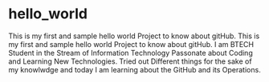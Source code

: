 # hello_world
This is my first and sample hello world Project to know about gitHub.
This is my first and sample hello world Project to know about gitHub. I am BTECH Student in the Stream of Information Technology Passonate about Coding and Learning New Technologies. Tried out Different things for the sake of my knowlwdge and today I am learning about the GitHub and its Operations.
